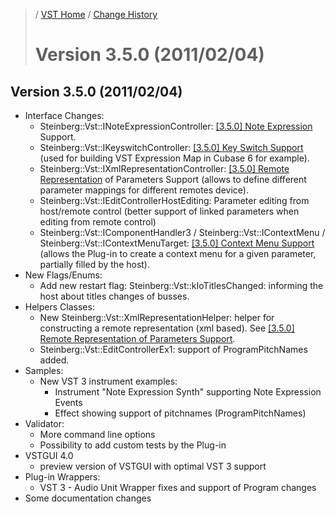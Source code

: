 >/ [VST Home](../) / [Change History](./Index.md)
>
># Version 3.5.0 (2011/02/04)

## Version 3.5.0 (2011/02/04)

- Interface Changes:
  - Steinberg::Vst::INoteExpressionController: [\[3.5.0\] Note Expression](../Technical+Documentation/Change+History/3.5.0/INoteExpressionController.md) Support.
  - Steinberg::Vst::IKeyswitchController: [\[3.5.0\] Key Switch Support](../Technical+Documentation/Change+History/3.5.0/IKeyswitchController.md) (used for building VST Expression Map in Cubase 6 for example).
  - Steinberg::Vst::IXmlRepresentationController: [\[3.5.0\] Remote Representation](../Technical+Documentation/Change+History/3.5.0/IXmlRepresentationController.md) of Parameters Support (allows to define different parameter mappings for different remotes device).
  - Steinberg::Vst::IEditControllerHostEditing: Parameter editing from host/remote control (better support of linked parameters when editing from remote control)
  - Steinberg::Vst::IComponentHandler3 / Steinberg::Vst::IContextMenu / Steinberg::Vst::IContextMenuTarget: [\[3.5.0\] Context Menu Support](../Technical+Documentation/Change+History/3.5.0/IComponentHandler3.md) (allows the Plug-in to create a context menu for a given parameter, partially filled by the host).
- New Flags/Enums:
  - Add new restart flag: Steinberg::Vst::kIoTitlesChanged: informing the host about titles changes of busses.
- Helpers Classes:
  - New Steinberg::Vst::XmlRepresentationHelper: helper for constructing a remote representation (xml based). See [\[3.5.0\] Remote Representation of Parameters Support](../Technical+Documentation/Change+History/3.5.0/IXmlRepresentationController.md).
  - Steinberg::Vst::EditControllerEx1: support of ProgramPitchNames added.
- Samples:
  - New VST 3 instrument examples:
    - Instrument "Note Expression Synth" supporting Note Expression Events
    - Effect showing support of pitchnames (ProgramPitchNames)
- Validator:
  - More command line options
  - Possibility to add custom tests by the Plug-in
- VSTGUI 4.0
  - preview version of VSTGUI with optimal VST 3 support
- Plug-in Wrappers:
  - VST 3 - Audio Unit Wrapper fixes and support of Program changes
- Some documentation changes
